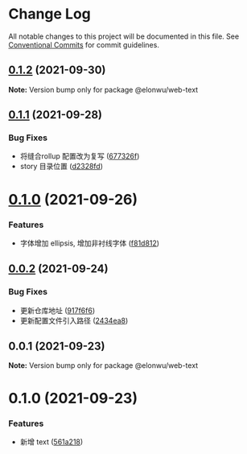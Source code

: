 # Change Log

All notable changes to this project will be documented in this file.
See [Conventional Commits](https://conventionalcommits.org) for commit guidelines.

## [0.1.2](https://github.com/ElonWu/elonwu_ui/compare/@elonwu/web-text@0.1.1...@elonwu/web-text@0.1.2) (2021-09-30)

**Note:** Version bump only for package @elonwu/web-text





## [0.1.1](https://github.com/ElonWu/elonwu_ui/compare/@elonwu/web-text@0.1.0...@elonwu/web-text@0.1.1) (2021-09-28)


### Bug Fixes

* 将缝合rollup 配置改为复写 ([677326f](https://github.com/ElonWu/elonwu_ui/commit/677326fb522e0e85f68ea2e6b9b2683e07f3f423))
* story 目录位置 ([d2328fd](https://github.com/ElonWu/elonwu_ui/commit/d2328fd217b799b1522c06d2bd2e52e2911d5f61))





# [0.1.0](https://github.com/ElonWu/elonwu_ui/compare/@elonwu/web-text@0.0.2...@elonwu/web-text@0.1.0) (2021-09-26)


### Features

* 字体增加 ellipsis, 增加非衬线字体 ([f81d812](https://github.com/ElonWu/elonwu_ui/commit/f81d812b527e91019af037384d40123fc622aab3))





## [0.0.2](https://github.com/ElonWu/elonwu_ui/compare/@elonwu/web-text@0.0.1...@elonwu/web-text@0.0.2) (2021-09-24)


### Bug Fixes

* 更新仓库地址 ([917f6f6](https://github.com/ElonWu/elonwu_ui/commit/917f6f6cf2264b35910a944b2b06754027b59099))
* 更新配置文件引入路径 ([2434ea8](https://github.com/ElonWu/elonwu_ui/commit/2434ea87c33a4b9fd6fee7b23abdc6f19e1386c7))





## 0.0.1 (2021-09-23)

**Note:** Version bump only for package @elonwu/web-text

# 0.1.0 (2021-09-23)

### Features

- 新增 text ([561a218](https://github.com/ElonWu/elonwu_ui/commit/561a21873f2d4c3617b0ea79ffb198a890283e9c))
